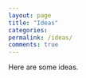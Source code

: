 ```yaml
---
layout: page
title: "Ideas"
categories: 
permalink: /ideas/
comments: true
---
```

Here are some ideas.